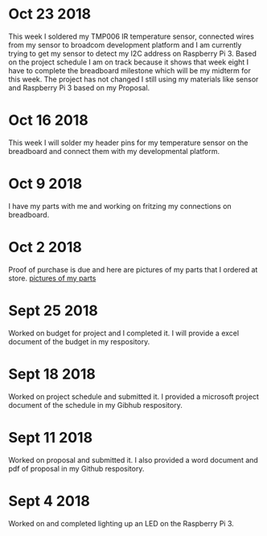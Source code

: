 
# Oct 23 2018
This week I soldered my TMP006 IR temperature sensor, connected wires from my sensor to broadcom development platform and I am currently trying to get my sensor to detect my I2C address on Raspberry Pi 3. Based on the project schedule I am on track because it shows that week eight I have to complete the breadboard milestone which will be my midterm for this week. The project has not changed I still using my materials like sensor and Raspberry Pi 3 based on my Proposal.

# Oct 16 2018 
This week I will solder my header pins for my temperature sensor on the breadboard and connect them with my developmental platform.

# Oct 9 2018
I have my parts with me and working on fritzing my connections on breadboard.

# Oct 2 2018
Proof of purchase is due and here are pictures of my parts that I ordered at store.
[pictures of my parts](https://raw.githubusercontent.com/n01103934/Thermometer/master/images/parts.png)

# Sept 25 2018
Worked on budget for project and I completed it. I will provide a excel document of the budget in my respository.

# Sept 18 2018
Worked on project schedule and submitted it. I provided a microsoft project document of the schedule in my Gibhub respository.

# Sept 11 2018
Worked on proposal and submitted it. I also provided a word document and pdf of proposal in my Github respository.

# Sept 4 2018
Worked on and completed lighting up an LED on the Raspberry Pi 3. 
